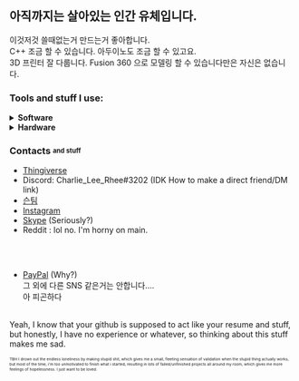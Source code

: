 ## 아직까지는 살아있는 인간 유체입니다.
이것저것 쓸때없는거 만드는거 좋아합니다.<br>
C++ 조금 할 수 있습니다. 아두이노도 조금 할 수 있고요.<br>
3D 프린터 잘 다룹니다. Fusion 360 으로 모델링 할 수 있습니다만은 자신은 없습니다.<br>



### Tools and stuff I use:
<details>
 <summary><b>Software</b></summary>

**Programming/Editors**<br>

- VSCode
> Most of the work is done here. I use PlatformIO to do the microcontroller stuff.<be>
- Arduino IDE<br>
> Use to quickly check stuff without creating a whole new project in PlatformIO.<br>
> Simple. Elegant. It just works.<br>
- Notepad
> Used to check different files in a pinch.<br>
 
#### 3D modeling & Printing
- Fusion 360
> Most of the heavy lifting is done here. Say whatever you want about their business model, but you have to admit that autodesk makes some good software.
- FreeCAD
> Plan B. I'm still teaching myself FreeCAD, but it's hard.
- Meshmixer
> Used to edit STL files.
- Blender
> Used to fix non-manifold models, and prepare them for printing.
- Cura
> My go-to slicer.
 </details>
 
<details>
 <summary><b>Hardware</b></summary> 
 
- Peanut MK.I
> LITERALLY a piece of junk. The design is from 2013 ffs. And it's not even a proper peanut. Built from broken, bottom-of-the-barrel parts and broken acryllic pieces. <br>
> But it still chugs on, and I think that's nice. Has Horrible z-artifacts, but is still useable after all these years. After all it's been through, it's basically a war veteran at this point.<br>
> Mods: 2020 extrusion frame, heated bed, Octoprint and firmware upgrade. Also, general parts swap and maintenance.  
- VORON V0
> The print quality is just. *kisses air* Mwah! Mmmh! Yeah,Boi It's the good stuff. but hoLY FUCK ITS SO LOUD WHAT THE FUCK WHY THE FUCK WHAT WHY HOW If I print over 40mm/s (Which I admit, is sorta slightly speedy for a stock v6 hotend) the thing starts bweeping like a geriatric fax machine from the 80's like WOW <br>
> Also, the 30mm fan is SO LOUD WHAT IS THIS A JET ENGINE? It goes SHWWWEEEWWWWWWRRRRWWWWWEEESSSSHHHHHH AND I CANT HEAR MY SELF THINK ITS AS IF IM IN A JET ENGINE WIND TUNNEL<br>
> But yeah, amazing print quality, 10/10 would build again.
- Hypercube Evolution
> WIP.<br>
 </details>


### Contacts <sub><sup>and stuff</sup></sub>
- [Thingiverse](https://www.thingiverse.com/charlie_lee_rhee/designs)<br>
- Discord: Charlie_Lee_Rhee#3202 (IDK How to make a direct friend/DM link)<br>
- [슨팀](https://steamcommunity.com/id/charlie_lee_rhee/)<br>
- [Instagram](https://www.instagram.com/charlie_lee_rhee/)<br>
- [Skype](https://join.skype.com/invite/vttzdWjcjOxG) (Seriously?)<br>
- Reddit : lol no. I'm horny on main. 

 <br><br>
 - [PayPal](paypal.me/CharlieLeeRhee) (Why?)<br>
그 외에 다른 SNS 같은거는 안합니다....<br>
아 피곤하다<br><br>

Yeah, I know that your github is supposed to act like your resume and stuff, but honestly, I have no experience or whatever, so thinking about this stuff makes me sad.

<sub><sup><sub><sup>TBH I drown out the endless loneliness by making stupid shit, which gives me a small, fleeting sensation of validation when the stupid thing actually works, but most of the time, i'm too unmotivated to finish what i started, resulting in lots of failed/unfinished projects all around my room, which gives me more feelings of hopelessness. I just want to be loved.</sup></sub></sup></sub>

<!--
**charlielee206/charlielee206** is a ✨ _special_ ✨ repository because its `README.md` (this file) appears on your GitHub profile.

Here are some ideas to get you started:

- 🔭 I’m currently working on ...
- 🌱 I’m currently learning ...
- 👯 I’m looking to collaborate on ...
- 🤔 I’m looking for help with ...
- 💬 Ask me about ...
- 📫 How to reach me: ...
- 😄 Pronouns: ...
- ⚡ Fun fact: ...


<details>
<summary>Heading</summary>

+ markdown list 1
    + nested list 1
    + nested list 2
+ markdown list 2

</details>

-->
